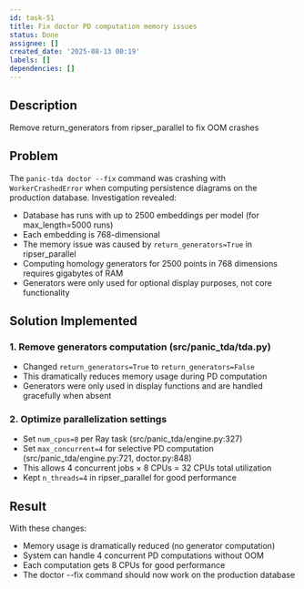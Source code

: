 ```yaml
---
id: task-51
title: Fix doctor PD computation memory issues
status: Done
assignee: []
created_date: '2025-08-13 00:19'
labels: []
dependencies: []
---
```


## Description

Remove return_generators from ripser_parallel to fix OOM crashes

## Problem
The `panic-tda doctor --fix` command was crashing with `WorkerCrashedError` when computing persistence diagrams on the production database. Investigation revealed:
- Database has runs with up to 2500 embeddings per model (for max_length=5000 runs)
- Each embedding is 768-dimensional
- The memory issue was caused by `return_generators=True` in ripser_parallel
- Computing homology generators for 2500 points in 768 dimensions requires gigabytes of RAM
- Generators were only used for optional display purposes, not core functionality

## Solution Implemented

### 1. Remove generators computation (src/panic_tda/tda.py)
- Changed `return_generators=True` to `return_generators=False`
- This dramatically reduces memory usage during PD computation
- Generators were only used in display functions and are handled gracefully when absent

### 2. Optimize parallelization settings
- Set `num_cpus=8` per Ray task (src/panic_tda/engine.py:327)
- Set `max_concurrent=4` for selective PD computation (src/panic_tda/engine.py:721, doctor.py:848)
- This allows 4 concurrent jobs × 8 CPUs = 32 CPUs total utilization
- Kept `n_threads=4` in ripser_parallel for good performance

## Result
With these changes:
- Memory usage is dramatically reduced (no generator computation)
- System can handle 4 concurrent PD computations without OOM
- Each computation gets 8 CPUs for good performance
- The doctor --fix command should now work on the production database
